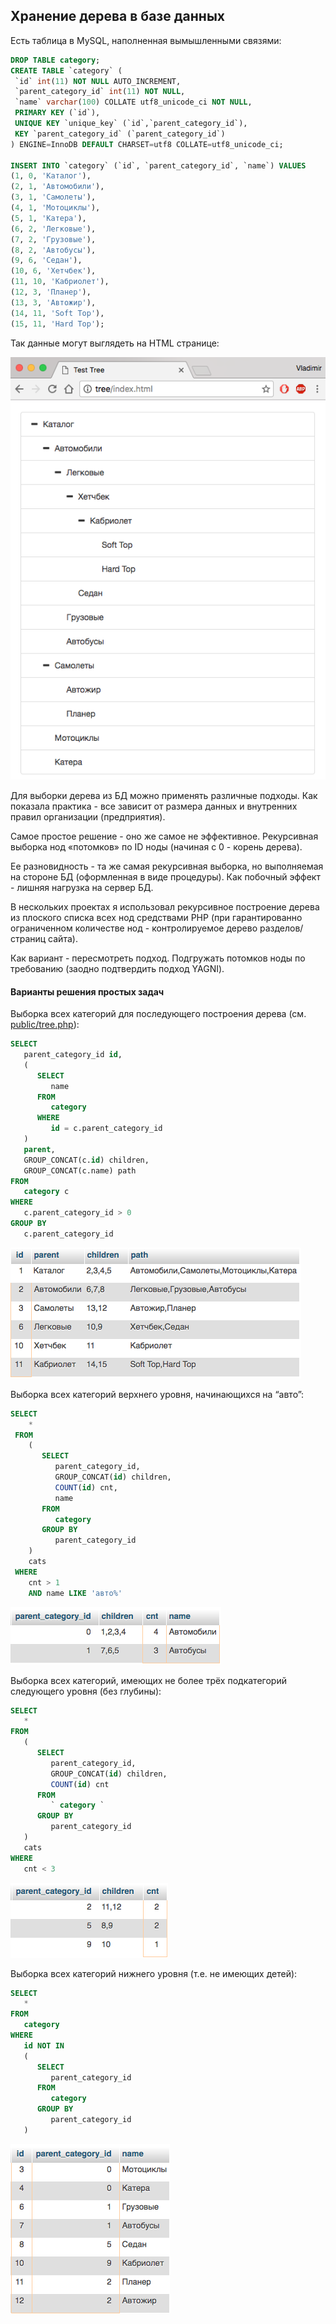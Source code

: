 

## Хранение дерева в базе данных

Есть таблица в MySQL, наполненная вымышленными связями:

```sql
DROP TABLE category;
CREATE TABLE `category` (
 `id` int(11) NOT NULL AUTO_INCREMENT,
 `parent_category_id` int(11) NOT NULL,
 `name` varchar(100) COLLATE utf8_unicode_ci NOT NULL,
 PRIMARY KEY (`id`),
 UNIQUE KEY `unique_key` (`id`,`parent_category_id`),
 KEY `parent_category_id` (`parent_category_id`)
) ENGINE=InnoDB DEFAULT CHARSET=utf8 COLLATE=utf8_unicode_ci;

INSERT INTO `category` (`id`, `parent_category_id`, `name`) VALUES
(1, 0, 'Каталог'),
(2, 1, 'Автомобили'),
(3, 1, 'Самолеты'),
(4, 1, 'Мотоциклы'),
(5, 1, 'Катера'),
(6, 2, 'Легковые'),
(7, 2, 'Грузовые'),
(8, 2, 'Автобусы'),
(9, 6, 'Седан'),
(10, 6, 'Хетчбек'),
(11, 10, 'Кабриолет'),
(12, 3, 'Планер'),
(13, 3, 'Автожир'),
(14, 11, 'Soft Top'),
(15, 11, 'Hard Top');
```

Так данные могут выглядеть на HTML странице:

![Tree View](tree-view.png)


Для выборки дерева из БД можно применять различные подходы. Как показала практика - все зависит от размера данных и внутренних правил организации (предприятия). 

Самое простое решение - оно же самое не эффективное. Рекурсивная выборка нод «потомков» по ID ноды (начиная с 0 - корень дерева).

Ее разновидность - та же самая рекурсивная выборка, но выполняемая на стороне БД (оформленная в виде процедуры). Как побочный эффект - лишняя нагрузка на сервер БД.

В нескольких проектах я использовал рекурсивное построение дерева из плоского списка всех нод средствами PHP (при гарантированно ограниченном количестве нод - контролируемое дерево разделов/страниц сайта).

Как вариант - пересмотреть подход. Подгружать потомков ноды по требованию (заодно подтвердить подход YAGNI).


#### Варианты решения простых задач

Выборка всех категорий для последующего построения дерева (см. [public/tree.php](public/tree.php)):

```sql
SELECT
   parent_category_id id,
   (
      SELECT
         name 
      FROM
         category 
      WHERE
         id = c.parent_category_id
   )
   parent,
   GROUP_CONCAT(c.id) children,
   GROUP_CONCAT(c.name) path 
FROM
   category c 
WHERE
   c.parent_category_id > 0 
GROUP BY
   c.parent_category_id
```

![sql4](sql4.png)


Выборка всех категорий верхнего уровня, начинающихся на “авто”:

```sql
SELECT
    * 
 FROM
    (
       SELECT
          parent_category_id,
          GROUP_CONCAT(id) children,
          COUNT(id) cnt,
          name 
       FROM
          category 
       GROUP BY
          parent_category_id
    )
    cats 
 WHERE
    cnt > 1 
    AND name LIKE 'авто%'
```
![sql1](sql1.png)

Выборка всех категорий, имеющих не более трёх подкатегорий следующего уровня (без глубины):

```sql
SELECT
   * 
FROM
   (
      SELECT
         parent_category_id,
         GROUP_CONCAT(id) children,
         COUNT(id) cnt 
      FROM
         ` category ` 
      GROUP BY
         parent_category_id
   )
   cats 
WHERE
   cnt < 3
```
![sql2](sql2.png)


Выборка всех категорий нижнего уровня (т.е. не имеющих детей):

```sql
SELECT
   * 
FROM
   category 
WHERE
   id NOT IN 
   (
      SELECT
         parent_category_id 
      FROM
         category 
      GROUP BY
         parent_category_id 
   )
```
![sql3](sql3.png)
